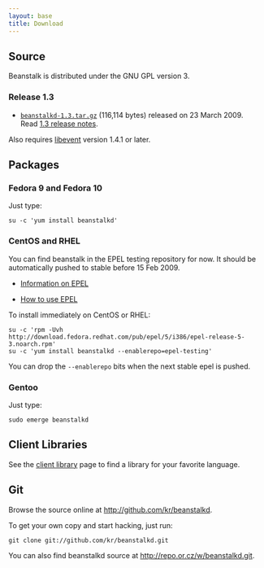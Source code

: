 ```yaml
---
layout: base
title: Download
---
```


## Source

Beanstalk is distributed under the GNU GPL version 3.

### Release 1.3

 * [`beanstalkd-1.3.tar.gz`](/dist/beanstalkd/beanstalkd-1.3.tar.gz)
    (116,114 bytes) released on 23 March 2009.  
    Read [1.3 release notes](rel/notes-1.3.html).

Also requires [libevent][libevent]
version 1.4.1 or later.

## Packages

### Fedora 9 and Fedora 10

Just type:

    su -c 'yum install beanstalkd'

### CentOS and RHEL

You can find beanstalk in the EPEL testing repository for now. It should be
automatically pushed to stable before 15 Feb 2009.

 * [Information on EPEL](http://fedoraproject.org/wiki/EPEL)

 * [How to use EPEL](http://fedoraproject.org/wiki/EPEL/FAQ#howtouse)

To install immediately on CentOS or RHEL:

    su -c 'rpm -Uvh http://download.fedora.redhat.com/pub/epel/5/i386/epel-release-5-3.noarch.rpm'
    su -c 'yum install beanstalkd --enablerepo=epel-testing'

You can drop the `--enablerepo` bits when the next stable epel is
pushed.

### Gentoo

Just type:

    sudo emerge beanstalkd

## Client Libraries

See the [client library](client.html) page to find a library for your favorite
language.

## Git

Browse the source online at <http://github.com/kr/beanstalkd>.

To get your own copy and start hacking, just run:

    git clone git://github.com/kr/beanstalkd.git

You can also find beanstalkd source at <http://repo.or.cz/w/beanstalkd.git>.

[libevent]: http://monkey.org/~provos/libevent/
